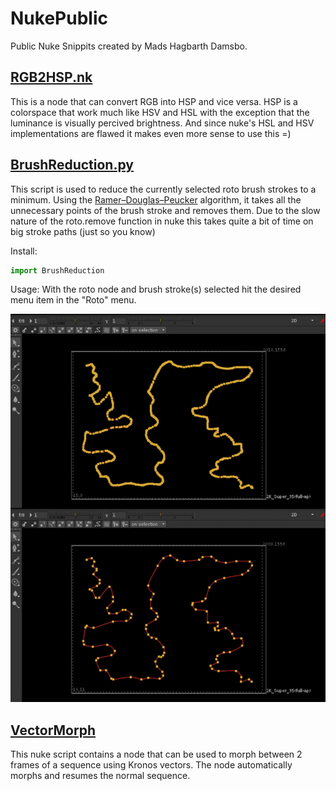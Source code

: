 # NukePublic
Public Nuke Snippits created by Mads Hagbarth Damsbo.


## [RGB2HSP.nk](/RGB2HSP.nk)
This is a node that can convert RGB into HSP and vice versa.
HSP is a colorspace that work much like HSV and HSL with the exception that the luminance is visually percived brightness.
And since nuke's HSL and HSV implementations are flawed it makes even more sense to use this =)


## [BrushReduction.py](/BrushReduction.py)


This script is used to reduce the currently selected roto brush strokes to a minimum.
Using the [Ramer–Douglas–Peucker](https://en.wikipedia.org/wiki/Ramer%E2%80%93Douglas%E2%80%93Peucker_algorithm) algorithm, it takes all the unnecessary points of the brush stroke and removes them.
Due to the slow nature of the roto.remove function in nuke this takes quite a bit of time on big stroke paths (just so you know)

Install: 
```python
import BrushReduction
```
Usage:
With the roto node and brush stroke(s) selected hit the desired menu item in the "Roto" menu.

![GitHub Logo](/Images/reducedCurve.jpg)


## [VectorMorph](/VectorMorph)

This nuke script contains a node that can be used to morph between 2 frames of a sequence using Kronos vectors.
The node automatically morphs and resumes the normal sequence.
